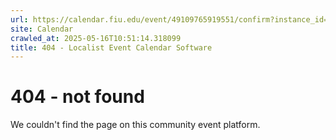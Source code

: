 ```yaml
---
url: https://calendar.fiu.edu/event/49109765919551/confirm?instance_id=49109765952340&return=https%3A%2F%2Fcalendar.fiu.edu%2Fcalendar%3Fevent_types%255B%255D%3D36918157286658
site: Calendar
crawled_at: 2025-05-16T10:51:14.318099
title: 404 - Localist Event Calendar Software
---
```


# 404 - not found
We couldn't find the page on this community event platform.
